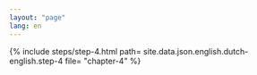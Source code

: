 ```yaml
---
layout: "page"
lang: en
---
```

{% include steps/step-4.html path= site.data.json.english.dutch-english.step-4
                      file= "chapter-4"
%}
